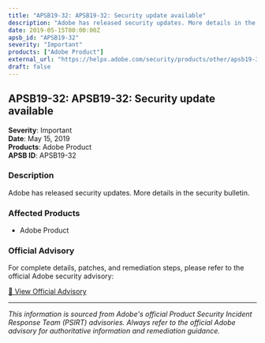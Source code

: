 ```yaml
---
title: "APSB19-32: APSB19-32: Security update available"
description: "Adobe has released security updates. More details in the security bulletin."
date: 2019-05-15T00:00:00Z
apsb_id: "APSB19-32"
severity: "Important"
products: ["Adobe Product"]
external_url: "https://helpx.adobe.com/security/products/other/apsb19-32.html"
draft: false
---
```


## APSB19-32: APSB19-32: Security update available

**Severity**: Important  
**Date**: May 15, 2019  
**Products**: Adobe Product  
**APSB ID**: APSB19-32

### Description

Adobe has released security updates. More details in the security bulletin.

### Affected Products

- Adobe Product


### Official Advisory

For complete details, patches, and remediation steps, please refer to the official Adobe security advisory:

[🔗 View Official Advisory](https://helpx.adobe.com/security/products/other/apsb19-32.html)

---

*This information is sourced from Adobe's official Product Security Incident Response Team (PSIRT) advisories. Always refer to the official Adobe advisory for authoritative information and remediation guidance.*
